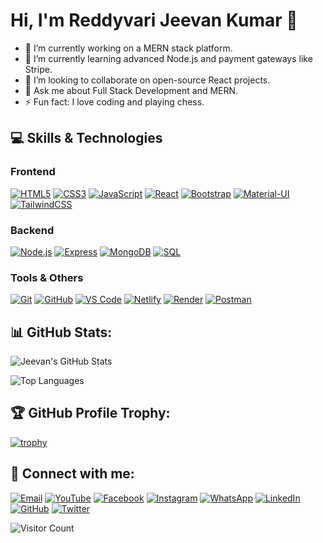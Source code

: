 # Hi, I'm Reddyvari Jeevan Kumar 👋

- 🔭 I’m currently working on a MERN stack platform.
- 🌱 I’m currently learning advanced Node.js and payment gateways like Stripe.
- 👯 I’m looking to collaborate on open-source React projects.
- 💬 Ask me about Full Stack Development and MERN.
- ⚡ Fun fact: I love coding and playing chess.

## 💻 Skills & Technologies

### Frontend
[![HTML5](https://img.shields.io/badge/HTML5-E34F26?style=for-the-badge&logo=html5&logoColor=white)](https://developer.mozilla.org/en-US/docs/Web/HTML)
[![CSS3](https://img.shields.io/badge/CSS3-1572B6?style=for-the-badge&logo=css3&logoColor=white)](https://developer.mozilla.org/en-US/docs/Web/CSS)
[![JavaScript](https://img.shields.io/badge/JavaScript-F7DF1E?style=for-the-badge&logo=javascript&logoColor=black)](https://developer.mozilla.org/en-US/docs/Web/JavaScript)
[![React](https://img.shields.io/badge/React-61DAFB?style=for-the-badge&logo=react&logoColor=black)](https://reactjs.org/)
[![Bootstrap](https://img.shields.io/badge/Bootstrap-563D7C?style=for-the-badge&logo=bootstrap&logoColor=white)](https://getbootstrap.com/)
[![Material-UI](https://img.shields.io/badge/Material--UI-0081CB?style=for-the-badge&logo=material-ui&logoColor=white)](https://mui.com/)
[![TailwindCSS](https://img.shields.io/badge/TailwindCSS-38B2AC?style=for-the-badge&logo=tailwind-css&logoColor=white)](https://tailwindcss.com/)

### Backend
<!-- [![Python](https://img.shields.io/badge/Python-3776AB?style=for-the-badge&logo=python&logoColor=white)](https://www.python.org/) -->
[![Node.js](https://img.shields.io/badge/Node.js-339933?style=for-the-badge&logo=nodedotjs&logoColor=white)](https://nodejs.org/)
[![Express](https://img.shields.io/badge/Express-000000?style=for-the-badge&logo=express&logoColor=white)](https://expressjs.com/)
[![MongoDB](https://img.shields.io/badge/MongoDB-47A248?style=for-the-badge&logo=mongodb&logoColor=white)](https://www.mongodb.com/)
[![SQL](https://img.shields.io/badge/SQL-4479A1?style=for-the-badge&logo=postgresql&logoColor=white)](https://www.postgresql.org/)

### Tools & Others
[![Git](https://img.shields.io/badge/Git-F05032?style=for-the-badge&logo=git&logoColor=white)](https://git-scm.com/)
[![GitHub](https://img.shields.io/badge/GitHub-181717?style=for-the-badge&logo=github&logoColor=white)](https://github.com/)
[![VS Code](https://img.shields.io/badge/VS%20Code-007ACC?style=for-the-badge&logo=visual-studio-code&logoColor=white)](https://code.visualstudio.com/)
[![Netlify](https://img.shields.io/badge/Netlify-00C7B7?style=for-the-badge&logo=netlify&logoColor=white)](https://www.netlify.com/)
[![Render](https://img.shields.io/badge/Render-46E3B7?style=for-the-badge&logo=render&logoColor=white)](https://render.com/)
[![Postman](https://img.shields.io/badge/Postman-FF6C37?style=for-the-badge&logo=postman&logoColor=white)](https://www.postman.com/)


<!-- ## 🚧 Projects:
- [Vehicle Rental Platform Front-End](https://github.com/jeevankumar/vehicle-rental-front-end) - A MERN stack platform for renting vehicles.
- [Vehicle Rental Platform Back-End](https://github.com/jeevankumar/vehicle-rental-back-end) - A MERN stack platform for renting vehicles.
- [URL Shortener App Front-End](https://github.com/jeevankumar/url-shortener-front-end) - A URL shortener app with authentication.
- [URL Shortener App Back-End](https://github.com/jeevankumar/url-shortener-back-end) - A URL shortener app with authentication. -->

## 📊 GitHub Stats:
![Jeevan's GitHub Stats](https://github-readme-stats.vercel.app/api?username=G1KUMAR215&show_icons=true&theme=radical)

![Top Languages](https://github-readme-stats.vercel.app/api/top-langs/?username=G1KUMAR215&layout=compact&theme=radical)

## 🏆 GitHub Profile Trophy:
[![trophy](https://github-profile-trophy.vercel.app/?username=G1KUMAR215&theme=gruvbox&column=4&no-bg=true&rank=SSS,SS,AAA)](https://github.com/ryo-ma/github-profile-trophy)


## 🔗 Connect with me:
[![Email](https://img.shields.io/badge/Email-D14836?style=for-the-badge&logo=gmail&logoColor=white)](mailto:reddyjeevankumar1994@gmail.com)
[![YouTube](https://img.shields.io/badge/YouTube-FF0000?style=for-the-badge&logo=youtube&logoColor=white)](https://www.youtube.com/channel/g1kumarr)
[![Facebook](https://img.shields.io/badge/Facebook-1877F2?style=for-the-badge&logo=facebook&logoColor=white)](https://www.facebook.com/g1kumar.in)
[![Instagram](https://img.shields.io/badge/Instagram-E4405F?style=for-the-badge&logo=instagram&logoColor=white)](https://www.instagram.com/g1kumar_ind)
[![WhatsApp](https://img.shields.io/badge/WhatsApp-25D366?style=for-the-badge&logo=whatsapp&logoColor=white)](https://wa.me/918501891921)
[![LinkedIn](https://img.shields.io/badge/LinkedIn-blue?logo=linkedin&logoColor=white)](https://www.linkedin.com/in/g1kumarr/)
[![GitHub](https://img.shields.io/badge/GitHub-black?logo=github&logoColor=white)](https://github.com/G1KUMAR215)
[![Twitter](https://img.shields.io/badge/Twitter-blue?logo=twitter&logoColor=white)](https://x.com/G1KUMAR_INDIA)

![Visitor Count](https://profile-counter.glitch.me/{G1KUMAR215}/count.svg)



